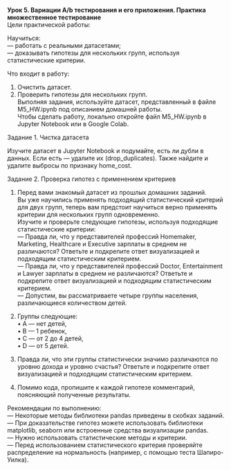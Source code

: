 **Урок 5. Вариации A/b тестирования и его приложения. Практика множественное тестирование**  
Цели практической работы:  
  
Научиться:  
— работать с реальными датасетами;  
— доказывать гипотезы для нескольких групп, используя статистические критерии.  

Что входит в работу:  
  
1. Очистить датасет.  
2. Проверить гипотезы для нескольких групп.  
Выполняя задания, используйте датасет, представленный в файле M5_HW.ipynb под описанием домашней работы.  
Чтобы сделать работу, локально откройте файл M5_HW.ipynb в Jupyter Notebook или в Google Colab.  
  
Задание 1. Чистка датасета  
  
Изучите датасет в Jupyter Notebook и подумайте, есть ли дубли в данных. Если есть — удалите их (drop_duplicates). Также найдите и удалите выбросы по признаку home_cost.  
  
Задание 2. Проверка гипотез с применением критериев  
  
1. Перед вами знакомый датасет из прошлых домашних заданий.  
   Вы уже научились применять подходящий статистический критерий для двух групп, теперь вам предстоит научиться верно применять критерии для нескольких групп одновременно.  
   Изучите и проверьте следующие гипотезы, используя подходящие статистические критерии:   
— Правда ли, что у представителей профессий Homemaker, Marketing, Healthcare и Executive зарплаты в среднем не различаются? Ответьте и подкрепите ответ визуализацией и подходящим статистическим критерием.  
— Правда ли, что у представителей профессий Doctor, Entertainment и Lawyer зарплаты в среднем не различаются? Ответьте и подкрепите ответ визуализацией и подходящим статистическим критерием.  
— Допустим, вы рассматриваете четыре группы населения, различающиеся количеством детей.  
  
3. Группы следующие:  
• A — нет детей,  
• B — 1 ребенок,  
• C — от 2 до 4 детей,  
• D — от 5 детей.  
  
3. Правда ли, что эти группы статистически значимо различаются по уровню дохода и уровню счастья? Ответьте и подкрепите ответ визуализацией и подходящим статистическим критерием.  
  
4. Помимо кода, пропишите к каждой гипотезе комментарий, поясняющий полученные результаты.  
 
Рекомендации по выполнению:  
— Некоторые методы библиотеки pandas приведены в скобках заданий.  
— При доказательстве гипотез можете использовать библиотеки matplotlib, seaborn или встроенные средства визуализации pandas.  
— Нужно использовать статистические методы и критерии.  
— Перед использованием статистического критерия проверяйте распределение на нормальность (например, с помощью теста Шапиро-Уилка).  
